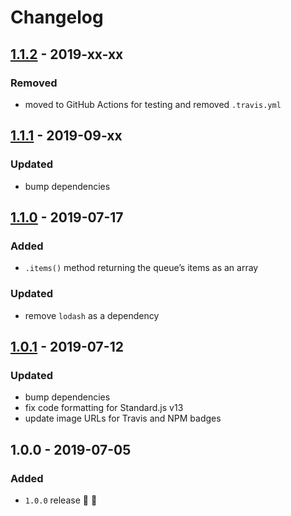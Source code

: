 # Changelog


## [1.1.2](https://github.com/superchargejs/queue-datastructure/compare/v1.1.1...v1.1.2) - 2019-xx-xx

### Removed
- moved to GitHub Actions for testing and removed `.travis.yml`


## [1.1.1](https://github.com/superchargejs/queue-datastructure/compare/v1.1.0...v1.1.1) - 2019-09-xx

### Updated
- bump dependencies


## [1.1.0](https://github.com/superchargejs/queue-datastructure/compare/v1.0.1...v1.1.0) - 2019-07-17

### Added
- `.items()` method returning the queue’s items as an array

### Updated
- remove `lodash` as a dependency


## [1.0.1](https://github.com/superchargejs/queue-datastructure/compare/v1.0.0...v1.0.1) - 2019-07-12

### Updated
- bump dependencies
- fix code formatting for Standard.js v13
- update image URLs for Travis and NPM badges


## 1.0.0 - 2019-07-05

### Added
- `1.0.0` release 🚀 🎉
